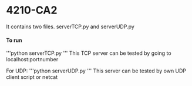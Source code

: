 # 4210-CA2
It contains two files. serverTCP.py and serverUDP.py

#### To run
'''python serverTCP.py <portnumber>'''
This TCP server can be tested by going to localhost:portnumber

For UDP:
'''python serverUDP.py <portnumber>'''
This server can be tested by own UDP client script or netcat
